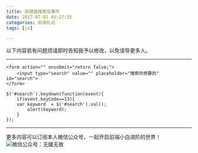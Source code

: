 ```yaml
---
title: 软键盘搜索及事件
date: 2017-07-01 03:27:35
categories: 前端札记
tags: [js]

---
```

以下内容若有问题烦请即时告知我予以修改，以免误导更多人。

---


<!-- more -->

```
<form action="" onsubmit="return false;">
    <input type="search" value="" placeholder="搜索你想要的" id="search">
</form>
```

```
$('#search').keydown(function(event){
    if(event.keyCode==13){
    var keyword  = $('#search').val();
        alert(keyword);
    }
});
```



---
更多内容可以订阅本人微信公众号，一起开启前端小白进阶的世界！
![微信公众号：无媛无故](http://ww1.sinaimg.cn/large/006tNc79gy1g59sd1aky1j325s0m80xf.jpg)